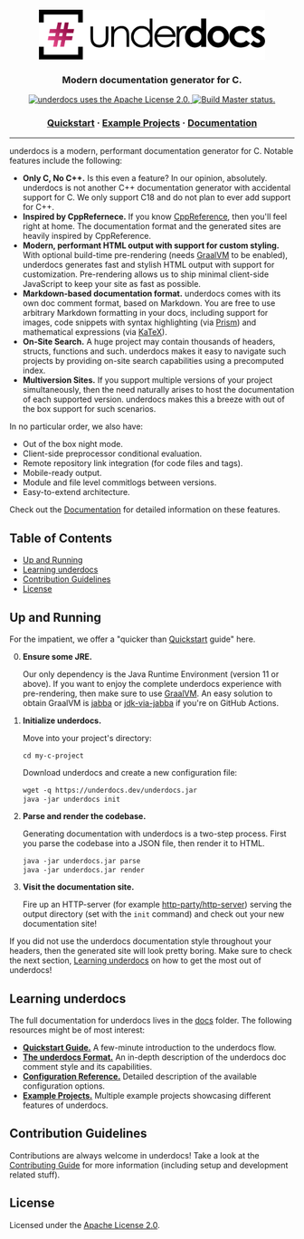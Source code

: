 <div align="center">
  <a href="https://github.com/underdocs/underdocs">
    <img alt="underdocs" src="docs/img/logo.png" width="400" style="padding-top:20px">
  </a>
</div>

<h3 align="center">
  Modern documentation generator for C.
</h3>

<div align="center">
  <a href="https://github.com/underdocs/underdocs/blob/master/LICENSE">
    <img src="https://img.shields.io/github/license/underdocs/underdocs" alt="underdocs uses the Apache License 2.0.">
  </a>
  <a href="https://github.com/underdocs/underdocs/actions?query=workflow%3A%22Build+Master%22">
    <img src="https://github.com/underdocs/underdocs/workflows/Build%20Master/badge.svg" alt="Build Master status.">
  </a>
</div>


<h3 align="center">
  <a href="docs/quickstart.md">Quickstart</a>
  <span> · </span>
  <a href="examples">Example Projects</a>
  <span> · </span>
  <a href="docs/README.md">Documentation</a>
</h3>

---

underdocs is a modern, performant documentation generator for C. Notable features include the following:

  * **Only C, No C++.** Is this even a feature? In our opinion, absolutely. underdocs is not another C++ documentation generator with accidental support for C. We only support C18 and do not plan to ever add support for C++.
  * **Inspired by CppRefernece.** If you know [CppReference](https://en.cppreference.com/w/c/string/byte/memcpy), then you'll feel right at home. The documentation format and the generated sites are heavily inspired by CppReference.
  * **Modern, performant HTML output with support for custom styling.** With optional build-time pre-rendering (needs [GraalVM](https://www.graalvm.org/) to be enabled), underdocs generates fast and stylish HTML output with support for customization. Pre-rendering allows us to ship minimal client-side JavaScript to keep your site as fast as possible.
  * **Markdown-based documentation format.** underdocs comes with its own doc comment format, based on Markdown. You are free to use arbitrary Markdown formatting in your docs, including support for images, code snippets with syntax highlighting (via [Prism](https://prismjs.com/)) and mathematical expressions (via [KaTeX](https://katex.org/)).
  * **On-Site Search.** A huge project may contain thousands of headers, structs, functions and such. underdocs makes it easy to navigate such projects by providing on-site search capabilities using a precomputed index.
  * **Multiversion Sites.** If you support multiple versions of your project simultaneously, then the need naturally arises to host the documentation of each supported version. underdocs makes this a breeze with out of the box support for such scenarios.

In no particular order, we also have:

  * Out of the box night mode.
  * Client-side preprocessor conditional evaluation.
  * Remote repository link integration (for code files and tags).
  * Mobile-ready output.
  * Module and file level commitlogs between versions.
  * Easy-to-extend architecture.

Check out the [Documentation](a) for detailed information on these features.

## Table of Contents

  * [Up and Running](#up-and-running)
  * [Learning underdocs](#learning-underdocs)
  * [Contribution Guidelines](#contribution-guidelines)
  * [License](#license)

## Up and Running

For the impatient, we offer a "quicker than [Quickstart](docs/quickstart.md) guide" here.

  0. **Ensure some JRE.**

     Our only dependency is the Java Runtime Environment (version 11 or above). If you want to enjoy the complete underdocs experience with pre-rendering, then make sure to use [GraalVM](https://www.graalvm.org/). An easy solution to obtain GraalVM is [jabba](https://github.com/shyiko/jabba) or [jdk-via-jabba](https://github.com/battila7/jdk-via-jabba) if you're on GitHub Actions.

  1. **Initialize underdocs.**
     
     Move into your project's directory:

     ~~~~shell
     cd my-c-project
     ~~~~

     Download underdocs and create a new configuration file:

     ~~~~shell
     wget -q https://underdocs.dev/underdocs.jar
     java -jar underdocs init
     ~~~~
  
  2. **Parse and render the codebase.**

     Generating documentation with underdocs is a two-step process. First you parse the codebase into a JSON file, then render it to HTML.

     ~~~~shell
     java -jar underdocs.jar parse
     java -jar underdocs.jar render
     ~~~~
  
  3. **Visit the documentation site.**

     Fire up an HTTP-server (for example [http-party/http-server](https://github.com/http-party/http-server)) serving the output directory (set with the `init` command) and check out your new documentation site!

If you did not use the underdocs documentation style throughout your headers, then the generated site will look pretty boring. Make sure to check the next section, [Learning underdocs](#learning-underdocs) on how to get the most out of underdocs!

## Learning underdocs

The full documentation for underdocs lives in the [docs](docs) folder. The following resources might be of most interest:

  * **[Quickstart Guide.](docs/quickstart.md)** A few-minute introduction to the underdocs flow.
  * **[The underdocs Format.](docs/format.md)** An in-depth description of the underdocs doc comment style and its capabilities.
  * **[Configuration Reference.](docs/configuration-reference.md)** Detailed description of the available configuration options.
  * **[Example Projects.](examples)** Multiple example projects showcasing different features of underdocs.

## Contribution Guidelines

Contributions are always welcome in underdocs! Take a look at the [Contributing Guide](CONTRIBUTING.md) for more information (including setup and development related stuff).

## License

Licensed under the [Apache License 2.0](LICENSE.md).
